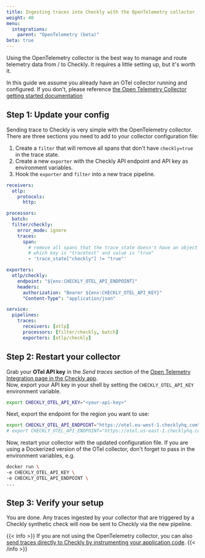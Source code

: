 ```yaml
---
title: Ingesting traces into Checkly with the OpenTelemetry collector
weight: 40
menu:
  integrations:
    parent: "OpenTelemetry (beta)"
beta: true
---
```


Using the OpenTelemetry collector is the best way to manage and route telemetry data from / to Checkly. It requires
a little setting up, but it's worth it.

In this guide we assume you already have an OTel collector running and configured. If you don't, please reference [the
Open Telemetry Collector getting started documentation](https://opentelemetry.io/docs/collector/installation/)


## Step 1: Update your config

Sending trace to Checkly is very simple with the OpenTelemetry collector. There are three sections you need to add
to your collector configuration file:

1. Create a `filter` that will remove all spans that don't have `checkly=true` in the trace state.
2. Create a new `exporter` with the Checkly API endpoint and API key as environment variables.
3. Hook the `exporter` and `filter` into a new trace pipeline.

```yaml
receivers:
  otlp:
    protocols:
      http:

processors:
  batch:
  filter/checkly:
    error_mode: ignore
    traces:
      span:
        # remove all spans that the trace state doesn't have an object
        # which key is "tracetest" and value is "true"
        - 'trace_state["checkly"] != "true"'

exporters:
  otlp/checkly:
    endpoint: "${env:CHECKLY_OTEL_API_ENDPOINT}"
    headers:
      authorization: "Bearer ${env:CHECKLY_OTEL_API_KEY}"
      "Content-Type": "application/json"

service:
  pipelines:
    traces:
      receivers: [otlp]
      processors: [filter/checkly, batch]
      exporters: [otlp/checkly]
```

## Step 2: Restart your collector

Grab your **OTel API key** in the *Send traces* section of the [Open Telemetry Integration page in the Checkly app](https://app.checklyhq.com/settings/account/open-telemetry).  
Now, export your API key in your shell by setting the `CHECKLY_OTEL_API_KEY` environment variable.

```bash
export CHECKLY_OTEL_API_KEY="<your-api-key>"
```

Next, export the endpoint for the region you want to use:
```bash
export CHECKLY_OTEL_API_ENDPOINT="https://otel.eu-west-1.checklyhq.com"
# export CHECKLY_OTEL_API_ENDPOINT="https://otel.us-east-1.checklyhq.com"
```

Now, restart your collector with the updated configuration file. If you are using a Dockerized version of the OTel collector,
don't forget to pass in the environment variables, e.g.

```bash
docker run \
-e CHECKLY_OTEL_API_KEY \
-e CHECKLY_OTEL_API_ENDPOINT \
...
```

## Step 3: Verify your setup

You are done. Any traces ingested by your collector that are triggered by a Checkly synthetic check will now be sent to Checkly via the new pipeline.

{{< info >}}
If you are not using the OpenTelemetry collector, you can also [send traces directly to Checkly by instrumenting your application code](/docs/open-telemetry/instrumenting-code/).
{{< /info >}}
